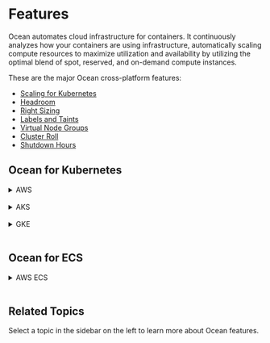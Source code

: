 # Features

Ocean automates cloud infrastructure for containers. It continuously analyzes how your containers are using infrastructure, automatically scaling compute resources to maximize utilization and availability by utilizing the optimal blend of spot, reserved, and on-demand compute instances.

These are the major Ocean cross-platform features:

- [Scaling for Kubernetes](ocean/features/scaling-kubernetes)
- [Headroom](ocean/features/headroom)
- [Right Sizing](ocean/features/right-sizing)
- [Labels and Taints](ocean/features/labels-and-taints)
- [Virtual Node Groups](ocean/features/launch-specifications)
- [Cluster Roll](ocean/features/roll-gen)
- [Shutdown Hours](ocean/features/running-hours)

## Ocean for Kubernetes

<details>
  <summary markdown="span">AWS</summary>

These features are only available for Ocean AWS Kubernetes:

*  [Elastic IP](ocean/features/elastic-ip)
*  [Distribute Nodes by vCPU](ocean/features/distribute-vcpu)
*  [EKS AMI Auto Update](ocean/features/eks-auto-ami)
*  [Upgrade Kubernetes Version in an Ocean EKS Cluster](ocean/tutorials/upgrade-kubernetes-eks)
*  [Set up Extended Resource Support](ocean/tutorials/set-up-extended-resource-support)

</details><br>

<details>
  <summary markdown="span">AKS</summary>

These features are only available for Ocean AKS:

- [AKS Rolls](ocean/features/roll): Includes cluster, Virtual Node Group, and Node Pool rolls.
- [Log Integration with Azure Blob](ocean/features/log-integration-with-azure-blob)
- [Migrate Workload to Ocean for AKS](ocean/tutorials/migrate-workload-aks)

### AKS Notes:

- Ocean initiates actions in the Azure account. These actions are bound by the [Azure subscription limits and quotas](https://docs.microsoft.com/en-us/azure/azure-resource-manager/management/azure-subscription-service-limits) provided in the account.
- Ocean for AKS currently supports the import of Linux-based node pools only.

</details><br>

<details>
  <summary markdown="span">GKE</summary>

These features are only available for Ocean GKE:

*  [Auto Update Process for GKE](ocean/features/auto-update-process-gke)
*  [Create a Cluster for GKE Using Shared VPC](tutorials/create-cluster-gke-shared-vpc)
*  [Auto Update Process for GKE](https://docs.spot.io/ocean/features/auto-update-process-gke)

</details><br>

## Ocean for ECS

<details>
  <summary markdown="span">AWS ECS</summary>

These features are only available for Ocean AWS ECS:

*  [Scaling for ECS](ocean/features/scaling-ecs)
*  [Cost Analysis per ECS Service](ocean/features/cost-analysis)
*  [Migrate Elastigroups to Ocean (ECS)](ocean/tutorials/migrate-existing-egs-ecs)
*  [Connect a Fargate Service](elastigroup/tutorials/amazon-ecs/import-fargate-services-to-ecs-elastigroup)
*  

</details><br>

## Related Topics

Select a topic in the sidebar on the left to learn more about Ocean features.
